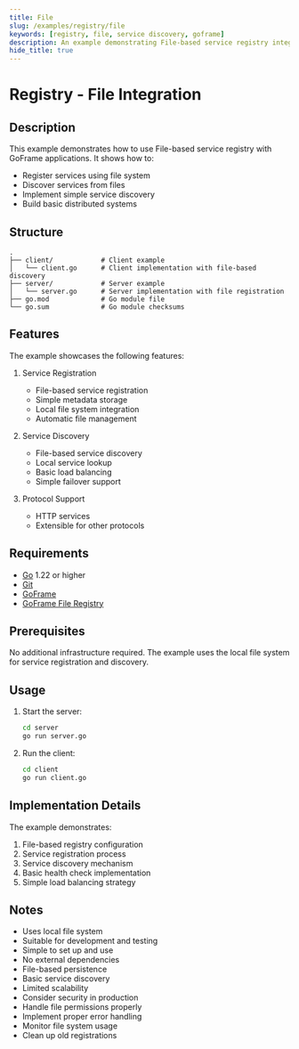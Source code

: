 ```yaml
---
title: File
slug: /examples/registry/file
keywords: [registry, file, service discovery, goframe]
description: An example demonstrating File-based service registry integration in GoFrame
hide_title: true
---
```


# Registry - File Integration

## Description

This example demonstrates how to use File-based service registry with GoFrame applications. It shows how to:
- Register services using file system
- Discover services from files
- Implement simple service discovery
- Build basic distributed systems

## Structure

```
.
├── client/            # Client example
│   └── client.go      # Client implementation with file-based discovery
├── server/            # Server example
│   └── server.go      # Server implementation with file registration
├── go.mod             # Go module file
└── go.sum             # Go module checksums
```

## Features

The example showcases the following features:
1. Service Registration
   - File-based service registration
   - Simple metadata storage
   - Local file system integration
   - Automatic file management

2. Service Discovery
   - File-based service discovery
   - Local service lookup
   - Basic load balancing
   - Simple failover support

3. Protocol Support
   - HTTP services
   - Extensible for other protocols

## Requirements

- [Go](https://golang.org/dl/) 1.22 or higher
- [Git](https://git-scm.com/downloads)
- [GoFrame](https://goframe.org)
- [GoFrame File Registry](https://github.com/gogf/gf/tree/master/contrib/registry/file)

## Prerequisites

No additional infrastructure required. The example uses the local file system for service registration and discovery.

## Usage

1. Start the server:
   ```bash
   cd server
   go run server.go
   ```

2. Run the client:
   ```bash
   cd client
   go run client.go
   ```

## Implementation Details

The example demonstrates:
1. File-based registry configuration
2. Service registration process
3. Service discovery mechanism
4. Basic health check implementation
5. Simple load balancing strategy

## Notes

- Uses local file system
- Suitable for development and testing
- Simple to set up and use
- No external dependencies
- File-based persistence
- Basic service discovery
- Limited scalability
- Consider security in production
- Handle file permissions properly
- Implement proper error handling
- Monitor file system usage
- Clean up old registrations
